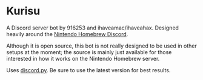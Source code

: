 # Kurisu
A Discord server bot by 916253 and ihaveamac/ihaveahax. Designed heavily around the [Nintendo Homebrew Discord](https://discord.gg/K93KC3m).

Although it is open source, this bot is not really designed to be used in other setups at the moment; the source is mainly just available for those interested in how it works on the Nintendo Homebrew server.

Uses [discord.py](https://github.com/Rapptz/discord.py). Be sure to use the latest version for best results.
